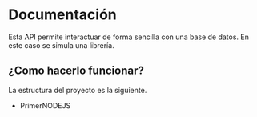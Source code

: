 # Documentación
Esta API permite interactuar de forma sencilla con una base de datos. En este caso se simula una librería.

## ¿Como hacerlo funcionar?
La estructura del proyecto es la siguiente.
 - PrimerNODEJS